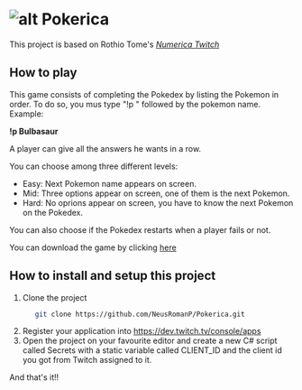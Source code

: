 # ![alt Pokerica](https://img.itch.zone/aW1nLzEzMzM3NjQyLnBuZw==/347x500/y1mquK.png)

This project is based on Rothio Tome's *[Numerica Twitch](https://github.com/rothiotome/numerica-twitch)*

## How to play

This game consists of completing the Pokedex by listing the Pokemon in order. To do so, you mus type "!p " followed by the pokemon name. Example:

**!p Bulbasaur**

A player can give all the answers he wants in a row.

You can choose among three different levels:

- Easy: Next Pokemon name appears on screen.
- Mid: Three options appear on screen, one of them is the next Pokemon.
- Hard: No oprions appear on screen, you have to know the next Pokemon on the Pokedex.

You can also choose if the Pokedex restarts when a player fails or not.

You can download the game by clicking [here](https://neusroman.itch.io/pokerica)

## How to install and setup this project

1. Clone the project
   ```bash
      git clone https://github.com/NeusRomanP/Pokerica.git
      ```
2. Register your application into https://dev.twitch.tv/console/apps 
3. Open the project on your favourite editor and create a new C# script called Secrets with a static variable called CLIENT_ID and the client id you got from Twitch assigned to it.

And that's it!!



